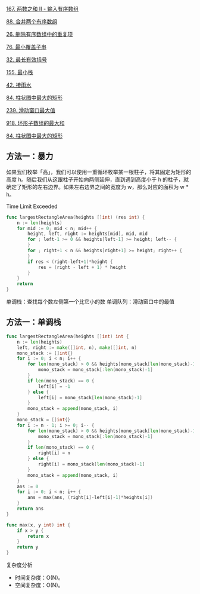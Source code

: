 


[167. 两数之和 II - 输入有序数组](https://leetcode-cn.com/problems/two-sum-ii-input-array-is-sorted/)

[88. 合并两个有序数组](https://leetcode-cn.com/problems/merge-sorted-array/)

[26. 删除有序数组中的重复项](https://leetcode-cn.com/problems/remove-duplicates-from-sorted-array/)

[76. 最小覆盖子串](https://leetcode-cn.com/problems/minimum-window-substring/)

[32. 最长有效括号](https://leetcode-cn.com/problems/longest-valid-parentheses/)

[155. 最小栈](https://leetcode-cn.com/problems/min-stack/)

[42. 接雨水](https://leetcode-cn.com/problems/trapping-rain-water/)

[84. 柱状图中最大的矩形](https://leetcode-cn.com/problems/largest-rectangle-in-histogram/)

[239. 滑动窗口最大值](https://leetcode-cn.com/problems/sliding-window-maximum/)

[918. 环形子数组的最大和](https://leetcode-cn.com/problems/maximum-sum-circular-subarray/)




[84. 柱状图中最大的矩形](https://leetcode-cn.com/problems/largest-rectangle-in-histogram/)


## 方法一：暴力

如果我们枚举「高」，我们可以使用一重循环枚举某一根柱子，将其固定为矩形的高度 h。随后我们从这跟柱子开始向两侧延伸，直到遇到高度小于 h 的柱子，就确定了矩形的左右边界。如果左右边界之间的宽度为 w，那么对应的面积为 w * h。

Time Limit Exceeded

```go
func largestRectangleArea(heights []int) (res int) {
	n := len(heights)
	for mid := 0; mid < n; mid++ {
		height, left, right := heights[mid], mid, mid
		for ; left-1 >= 0 && heights[left-1] >= height; left-- {
		}
		for ; right+1 < n && heights[right+1] >= height; right++ {
		}
		if res < (right-left+1)*height {
			res = (right - left + 1) * height
		}
	}
	return
}
```

单调栈：查找每个数左侧第一个比它小的数
单调队列：滑动窗口中的最值

## 方法一：单调栈

```go
func largestRectangleArea(heights []int) int {
	n := len(heights)
	left, right := make([]int, n), make([]int, n)
	mono_stack := []int{}
	for i := 0; i < n; i++ {
		for len(mono_stack) > 0 && heights[mono_stack[len(mono_stack)-1]] >= heights[i] {
			mono_stack = mono_stack[:len(mono_stack)-1]
		}
		if len(mono_stack) == 0 {
			left[i] = -1
		} else {
			left[i] = mono_stack[len(mono_stack)-1]
		}
		mono_stack = append(mono_stack, i)
	}
	mono_stack = []int{}
	for i := n - 1; i >= 0; i-- {
		for len(mono_stack) > 0 && heights[mono_stack[len(mono_stack)-1]] >= heights[i] {
			mono_stack = mono_stack[:len(mono_stack)-1]
		}
		if len(mono_stack) == 0 {
			right[i] = n
		} else {
			right[i] = mono_stack[len(mono_stack)-1]
		}
		mono_stack = append(mono_stack, i)
	}
	ans := 0
	for i := 0; i < n; i++ {
		ans = max(ans, (right[i]-left[i]-1)*heights[i])
	}
	return ans
}

func max(x, y int) int {
	if x > y {
		return x
	}
	return y
}
```

复杂度分析

- 时间复杂度：O(N)。
- 空间复杂度：O(N)。
